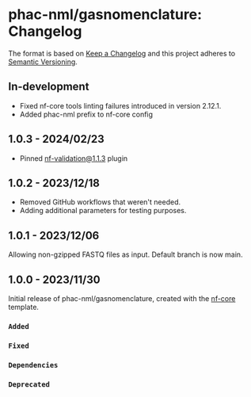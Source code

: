 # phac-nml/gasnomenclature: Changelog

The format is based on [Keep a Changelog](https://keepachangelog.com/en/1.0.0/)
and this project adheres to [Semantic Versioning](https://semver.org/spec/v2.0.0.html).

## In-development

- Fixed nf-core tools linting failures introduced in version 2.12.1.
- Added phac-nml prefix to nf-core config

## 1.0.3 - 2024/02/23

- Pinned nf-validation@1.1.3 plugin

## 1.0.2 - 2023/12/18

- Removed GitHub workflows that weren't needed.
- Adding additional parameters for testing purposes.

## 1.0.1 - 2023/12/06

Allowing non-gzipped FASTQ files as input. Default branch is now main.

## 1.0.0 - 2023/11/30

Initial release of phac-nml/gasnomenclature, created with the [nf-core](https://nf-co.re/) template.

### `Added`

### `Fixed`

### `Dependencies`

### `Deprecated`
